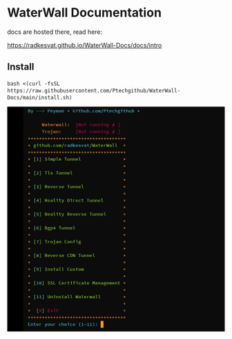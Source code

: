 # WaterWall Documentation

docs are hosted there, read here:


https://radkesvat.github.io/WaterWall-Docs/docs/intro

## Install

```
bash <(curl -fsSL https://raw.githubusercontent.com/Ptechgithub/WaterWall-Docs/main/install.sh)
```
![31](https://raw.githubusercontent.com/Ptechgithub/configs/main/media/31.jpg)



